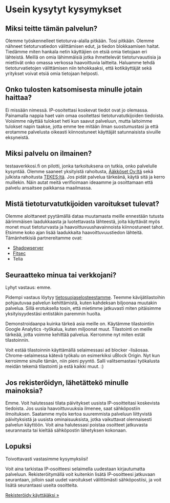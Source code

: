 # Usein kysytyt kysymykset

## Miksi teitte tämän palvelun?

Olemme työskennelleet tietoturva-alalla pitkään. Tosi pitkään. Olemme nähneet
tietoturvatiedon välittämisen edut, ja tiedon blokkaamisen haitat. Tiedämme miten
hankala netin käyttäjien on etsiä omia tietojaan eri lähteistä. Meillä on
omia lähimmäisiä jotka ihmettelevät tietoturvauutisia ja miettivät onko
omassa verkossa haavoittuvia laitteita. Haluamme tehdä tietoturvatietojen
välittämisen niin tehokkaaksi, että kotikäyttäjät sekä yritykset voivat
etsiä omia tietojaan helposti.

## Onko tulosten katsomisesta minulle jotain haittaa?

Ei missään nimessä. IP-osoitettasi koskevat tiedot ovat jo olemassa.
Painamalla nappia haet vain omaa osoitettasi tietoturvatutkijoiden tiedoista.
Voisimme näyttää tulokset heti kun saavut palveluun, mutta laitoimme
tulokset napin taakse, jotta emme tee mitään ilman suostumustasi ja että
erotamme palvelusta oikeasti kiinnostuneet käyttäjät satunnaisista
sivuille eksyneistä.

## Miksi palvelu on ilmainen?

testaaverkkosi.fi on pilotti, jonka tarkoituksena on tutkia, onko
palvelulle kysyntää. Olemme saaneet yksityistä rahoitusta,
[Ääkköset Oy:ltä](https://www.scanabc.com/) sekä julkista rahoitusta
[TEKES:ltä](https://www.businessfinland.fi). Jos pidät palvelua tärkeänä,
käytä sitä ja kerro muillekin. Näin autat meitä verifioimaan ideaamme ja
osoittamaan että palvelu ansaitsee paikkansa maailmassa.

## Mistä tietoturvatutkijoiden varoitukset tulevat?

Olemme aloittaneet pyytämällä dataa muutamasta meille ennestään tutusta
äärimmäisen laadukkaasta ja luotettavasta lähteestä, joita käyttävät myös monet
muut tietoturvasta ja haavoittuvuushavainnoista kiinnostuneet tahot. Etsimme
koko ajan lisää laadukkaita haavoittuvuustiedon lähteitä. Tämänhetkisiä
partnereitamme ovat:

- [Shadowserver](https://www.shadowserver.org/)
- [Fitsec](https://www.fitsec.com/)
- Telia

## Seuraatteko minua tai verkkojani?

Lyhyt vastaus: emme.

Pidempi vastaus löytyy [tietosuojaselosteestamme](./privacy.md).
Teemme kävijätilastoihin pohjautuvaa palvelun kehittämistä, kuten kahdeksan biljoonaa
muutakin palvelua. Sillä erotuksella tosin, että mietimme jatkuvasti miten pitäisimme
yksityisyydestäsi entistäkin paremmin huolta.

Demonstroidaanpa kuinka tärkeä asia meille on. Käytämme tilastointiin Google
Analytics -työkalua, kuten miljoonat muut. Tilastointi on meille tärkeää,
jotta voimme kehittää palvelua. Kerromme nyt miten estät tilastoinnin.

Voit estää tilastoinnin käyttämällä selaimessasi ad blocker -lisäosaa.
Chrome-selaimessa kätevä työkalu on esimerkiksi uBlock Origin. Nyt kun
kerroimme sinulle tämän, niin pieni pyyntö. Salli valitsemastasi työkalusta
meidän tekemä tilastointi ja estä kaikki muut. :)

## Jos rekisteröidyn, lähetättekö minulle mainoksia?

Emme. Voit halutessasi tilata päivitykset uusista IP-osoitteitasi koskevista tiedoista.
Jos uusia haavoittuvuuksia ilmenee, saat sähköpostiin ilmoituksen. Saatamme myös kertoa
suuremmista palveluun liittyvistä päivityksistä ja uusista ominaisuuksista, jotka vaikuttavat olennaisesti palvelun käyttöön. Voit aina halutessasi poistaa osoitteet jatkuvasta seurannasta tai kieltää sähköpostin lähetyksen kokonaan.

## Lopuksi

Toivottavasti vastasimme kysymyksiisi!

Voit aina tarkistaa IP-osoitteesi selaimella uudestaan kirjautumatta palveluun.
Rekisteröitymällä voit kuitenkin lisätä IP-osoitteesi jatkuvaan seurantaan,
jolloin saat uudet varoitukset välittömästi sähköpostiisi, ja voit lisätä
seurantaasi useita osoitteita.

[Rekisteröidy käyttäjäksi »](https://badrap.io/register)
